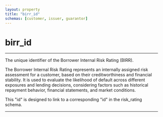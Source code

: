 ```yaml
---
layout: property
title: "birr_id"
schemas: [customer, issuer, guarantor]
---
```


# birr_id

---

The unique identifier of the Borrower Internal Risk Rating (BIRR).

The Borrower Internal Risk Rating represents an internally assigned risk assessment for a customer, based on their creditworthiness and financial stability. It is used to evaluate the likelihood of default across different exposures and lending decisions, considering factors such as historical repayment behavior, financial statements, and market conditions.

This "id" is designed to link to a corresponding "id" in the risk_rating schema.

---
[osfi bd]: https://www.osfi-bsif.gc.ca/en/data-forms/reporting-returns/filing-financial-returns/financial-reporting-instructions/irb-credit-data-retail-portfolio-part-1-bd
[osfi bb]: https://www.osfi-bsif.gc.ca/en/data-forms/reporting-returns/filing-financial-returns/financial-reporting-instructions/irb-credit-data-wholesale-portfolio-part-1-bb
